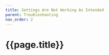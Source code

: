 ```yaml
---
title: Settings Are Not Working As Intended
parent: Troubleshooting
nav_order: 2
---
```

# {{page.title}}
